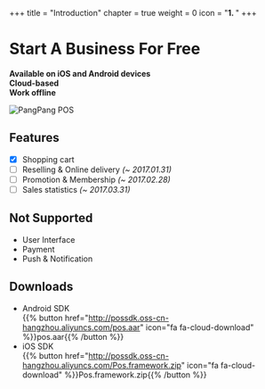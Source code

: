 +++
title = "Introduction"
chapter = true
weight = 0
icon = "<b>1. </b>"
+++

# Start A Business For Free

**Available on iOS and Android devices**  
**Cloud-based**  
**Work offline**

![PangPang POS](/images/pos.png)

## Features

- [x] Shopping cart
- [ ] Reselling & Online delivery *(~ 2017.01.31)*
- [ ] Promotion & Membership *(~ 2017.02.28)*
- [ ] Sales statistics *(~ 2017.03.31)*
<!--- [ ] Legacy Interface *(~ 2017.01.15)*-->

## Not Supported

- User Interface
- Payment
- Push & Notification

## Downloads

- Android SDK  
  {{% button href="http://possdk.oss-cn-hangzhou.aliyuncs.com/pos.aar" icon="fa fa-cloud-download" %}}pos.aar{{% /button %}}
- iOS SDK  
  {{% button href="http://possdk.oss-cn-hangzhou.aliyuncs.com/Pos.framework.zip" icon="fa fa-cloud-download" %}}Pos.framework.zip{{% /button %}}



<!--### Inventory management

- **Items import**  
  Quickly add thousands of items using the CSV-spreadsheets.  
  Or use your own ETL tool.
- **Track Inventory**  
  Track the stock of products and their components.
- **Low stock notifications**  
  Receive daily notifications about low stock to make the necessary item orders in time.

### Employee management

- **Sales by employees**  
  Track each employee performance and take informed business decisions.
- **Smart management**  
  Information on the workload per hour allows for efficient managament of your staff.
- **Access rights**  
  Manage access to sensitive information and functions.

### Sales analytics

- **Sales trend**  
  Track the sales growth or decline compared with the previous day, week, month and promptly react to changes.
- **Popular items**  
  Sales by item analytics allows the best-selling items to be determined and therefore the right purchasing decisions can be made.
- **Shifts**  
  Identify the cash lack at the end of the shift and track employees inaccuracy or manipulations.
- **Receipts history**  
  Receipts history review allows you to monitor each transaction: sales, refunds, discounts.
- **Reports export**  
  Export sales data to the spreadsheets for detailed analysis.

---

- Discounts  
  Apply discounts to the receipt or specific items.
- Refunds  
  Refund the selected item or all items on the receipt.
- Multi Store
- Products management
  - 
- Customer management
- Inventory management
- Employee management
- Sales analytics
- Loyalty program
- Customer communication-->
